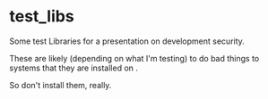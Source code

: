 # test_libs

Some test Libraries for a presentation on development security.

These are likely (depending on what I'm testing) to do bad things to systems that they are installed on .

So don't install them, really.
